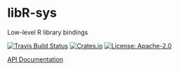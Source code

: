 # libR-sys

Low-level R library bindings

[![Travis Build Status](https://api.travis-ci.org/extendr/libR-sys.svg?branch=master)](https://travis-ci.org/extendr/libR-sys)
[![Crates.io](http://meritbadge.herokuapp.com/libR-sys)](https://crates.io/crates/libR-sys)
[![License: Apache-2.0](https://img.shields.io/crates/l/rustr.svg)](#License)

[API Documentation](https://extendr.github.io/libR-sys/master/libR_sys/index.html)



